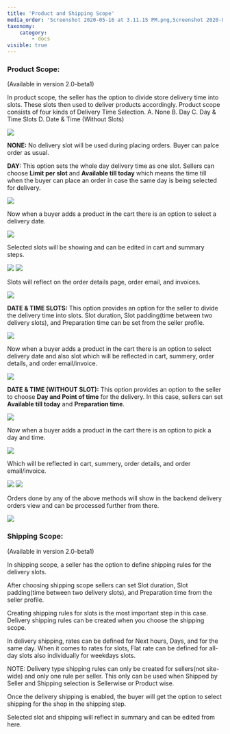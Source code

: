 ```yaml
---
title: 'Product and Shipping Scope'
media_order: 'Screenshot 2020-05-16 at 3.11.15 PM.png,Screenshot 2020-05-16 at 3.25.35 PM.png,Screenshot 2020-05-16 at 3.37.02 PM.png,unnamed.png,Screenshot 2020-05-16 at 3.42.58 PM.png,Screenshot 2020-05-16 at 3.46.11 PM.png,Screenshot 2020-05-16 at 7.03.27 PM.png,Screenshot 2020-05-16 at 7.05.54 PM.png,Screenshot 2020-05-16 at 7.13.12 PM.png,unnamed (1).png,unnamed (2).png,Screenshot 2020-05-16 at 7.24.17 PM.png'
taxonomy:
    category:
        - docs
visible: true
---
```


### Product Scope:
(Available in version 2.0-beta1)

In product scope, the seller has the option to divide store delivery time into slots.  These slots then used to deliver products accordingly. Product scope consists of four kinds of Delivery Time Selection.
A. None
B. Day
C. Day & Time Slots
D. Date & Time (Without Slots) 

![](Screenshot%202020-05-16%20at%203.11.15%20PM.png)

**NONE:** No delivery slot will be used during placing orders. Buyer can palce order as usual.

**DAY:** This option sets the whole day delivery time as one slot. Sellers can choose **Limit per slot** and **Available till today** which means the time till when the buyer can place an order in case the same day is being selected for delivery.

![](Screenshot%202020-05-16%20at%203.25.35%20PM.png)

Now when a buyer adds a product in the cart there is an option to select a delivery date. 

![](Screenshot%202020-05-16%20at%203.37.02%20PM.png)

Selected slots will be showing and can be edited in cart and summary steps.

![](unnamed.png)
![](Screenshot%202020-05-16%20at%203.42.58%20PM.png)

Slots will reflect on the order details page, order email, and invoices.

![](Screenshot%202020-05-16%20at%203.46.11%20PM.png)

**DATE & TIME SLOTS:** This option provides an option for the seller to divide the delivery time into slots. Slot duration, Slot padding(time between two delivery slots), and Preparation time can be set from the seller profile.

![](Screenshot%202020-05-16%20at%207.03.27%20PM.png)

Now when a buyer adds a product in the cart there is an option to select delivery date and also slot which will be reflected in cart, summery, order details, and order email/invoice.

![](Screenshot%202020-05-16%20at%207.05.54%20PM.png)


**DATE & TIME (WITHOUT SLOT):** This option provides an option to the seller to choose **Day and Point of time** for the delivery. In this case, sellers can set **Available till today** and **Preparation time**.

![](Screenshot%202020-05-16%20at%207.13.12%20PM.png)

Now when a buyer adds a product in the cart there is an option to pick a day and time.

![](unnamed%20%281%29.png)

Which will be reflected in cart, summery, order details, and order email/invoice.

![](unnamed%20%282%29.png)
![](Screenshot%202020-05-16%20at%207.24.17%20PM.png)

Orders done by any of the above methods will show in the backend delivery orders view and can be processed further from there. 

![](Screenshot%202020-05-16%20at%207.28.22%20PM.png)






### Shipping Scope:
(Available in version 2.0-beta1)

In shipping scope, a seller has the option to define shipping rules for the delivery slots. 



After choosing shipping scope sellers can set Slot duration, Slot padding(time between two delivery slots), and Preparation time from the seller profile.



Creating shipping rules for slots is the most important step in this case. Delivery shipping rules can be created when you choose the shipping scope.

In delivery shipping, rates can be defined for Next hours, Days, and for the same day. When it comes to rates for slots, Flat rate can be defined for all-day slots also individually for weekdays slots.





NOTE: Delivery type shipping rules can only be created for sellers(not site-wide) and only one rule per seller. This only can be used when Shipped by Seller and Shipping selection is Sellerwise or Product wise.

Once the delivery shipping is enabled, the buyer will get the option to select shipping for the shop in the shipping step.


Selected slot and shipping will reflect in summary and can be edited from here.
